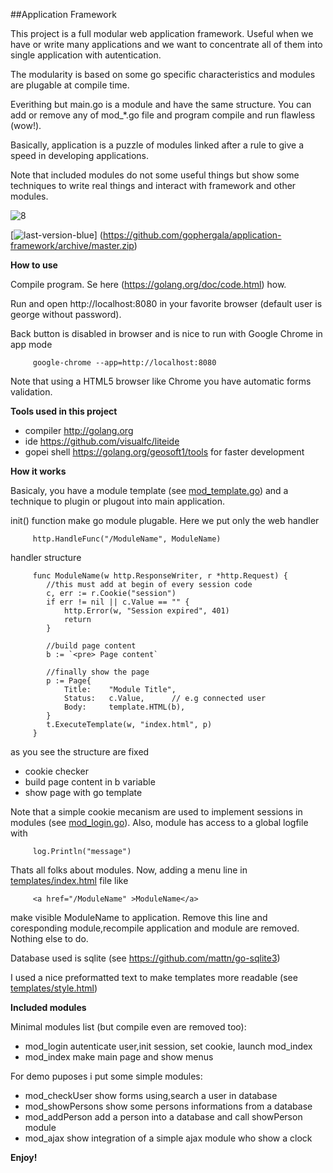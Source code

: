 ##Application Framework

This project is a full modular web application framework.
Useful when we have or write many applications and we want to concentrate all of them into single application with autentication.

The modularity is based on some go specific characteristics and modules are plugable at compile time.

Everithing but main.go is a module and have the same structure. You can add or remove any of mod_*.go file and program compile and run flawless (wow!).

Basically, application is a puzzle of modules linked after a rule to give a speed in developing applications.

Note that included modules do not some useful things but show some techniques to write
real things and interact with framework and other modules.

![8](https://cloud.githubusercontent.com/assets/6298396/5888340/ae14f154-a403-11e4-9c65-a0ab748f6d6c.png)

[![last-version-blue](https://cloud.githubusercontent.com/assets/6298396/5602522/8967405e-935b-11e4-8777-de3623ed6ad7.png)] (https://github.com/gophergala/application-framework/archive/master.zip)

**How to use**

Compile program. Se here (https://golang.org/doc/code.html) how.

Run and open http://localhost:8080 in your favorite browser (default user is george without password).

Back button is disabled in browser and is nice to run with Google Chrome in app mode

         google-chrome --app=http://localhost:8080
		
Note that using a HTML5 browser like Chrome you have automatic forms validation.

**Tools used in this project**

   * compiler http://golang.org
   * ide      https://github.com/visualfc/liteide
   * gopei shell    https://golang.org/geosoft1/tools for faster development

**How it works**

Basicaly, you have a module template (see [mod_template.go](https://github.com/gophergala/application-framework/blob/master/mod_template.go)) and a technique to plugin or plugout into main application.

init() function make go module plugable. Here we put only the web handler

         http.HandleFunc("/ModuleName", ModuleName)
	
handler structure

         func ModuleName(w http.ResponseWriter, r *http.Request) {
         	//this must add at begin of every session code
         	c, err := r.Cookie("session")
         	if err != nil || c.Value == "" {
         		http.Error(w, "Session expired", 401)
         		return
         	}
         
         	//build page content
         	b := `<pre> Page content`
         	
         	//finally show the page
         	p := Page{
         		Title:    "Module Title",
         		Status:   c.Value,		// e.g connected user
         		Body:     template.HTML(b),
         	}
         	t.ExecuteTemplate(w, "index.html", p)
         }

as you see the structure are fixed

   * cookie checker
   * build page content in b variable
   * show page with go template

Note that a simple cookie mecanism are used to implement sessions in modules (see [mod_login.go](https://github.com/gophergala/application-framework/blob/master/mod_login.go)).
Also, module has access to a global logfile with

         log.Println("message")

Thats all folks about modules. Now, adding a menu line in [templates/index.html](https://github.com/gophergala/application-framework/blob/master/templates/index.html) file like

         <a href="/ModuleName" >ModuleName</a> 

make visible ModuleName to application. Remove this line and coresponding module,recompile application and module are removed. Nothing else to do.

Database used is sqlite (see https://github.com/mattn/go-sqlite3)

I used a nice preformatted text to make templates more readable (see [templates/style.html](https://github.com/gophergala/application-framework/blob/master/templates/style.html))

**Included modules**

Minimal modules list (but compile even are removed too):
- mod_login autenticate user,init session, set cookie, launch mod_index
- mod_index make main page and show menus

For demo puposes i put some simple modules:
- mod_checkUser show forms using,search a user in database
- mod_showPersons show some persons informations from a database
- mod_addPerson add a person into a database and call showPerson module
- mod_ajax show integration of a simple ajax module who show a clock

**Enjoy!**
